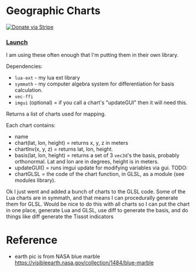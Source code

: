# Geographic Charts

[![Donate via Stripe](https://img.shields.io/badge/Donate-Stripe-green.svg)](https://buy.stripe.com/00gbJZ0OdcNs9zi288)<br>

### [Launch](https://thenumbernine.github.io/glapp-js/index.html?dir=geographic-charts&file=test.lua)

I am using these often enough that I'm putting them in their own library.

Dependencies:
- `lua-ext` - my lua ext library
- `symmath` - my computer algebra system for differentiation for basis calculation.
- `vec-ffi`
- `imgui` (optional) = if you call a chart's "updateGUI" then it will need this.

Returns a list of charts used for mapping.

Each chart contains:
- name
- chart(lat, lon, height) = returns x, y, z in meters
- chartInv(x, y, z) = returns lat, lon, height.  
- basis(lat, lon, height) = returns a set of 3 `vec3d`'s the basis, probably orthonormal.  Lat and lon are in degrees, height is in meters.
- updateGUI() = runs imgui update for modifying variables via gui.
TODO:
- chartGLSL = the code of the chart function, in GLSL, as a module (see modules library).

Ok I just went and added a bunch of charts to the GLSL code.
Some of the Lua charts are in symmath, and that means I can procedurally generate them for GLSL.
Would be nice to do this with all charts so I can put the chart in one place, generate Lua and GLSL, use diff to generate the basis, and do things like diff generate the Tissot indicators

# Reference

- earth pic is from NASA blue marble https://visibleearth.nasa.gov/collection/1484/blue-marble
